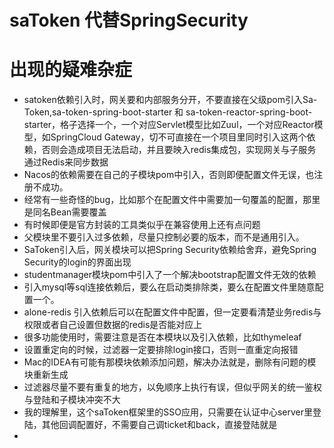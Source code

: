 # saToken 代替SpringSecurity

# 出现的疑难杂症
- satoken依赖引入时，网关要和内部服务分开，不要直接在父级pom引入Sa-Token,sa-token-spring-boot-starter 和 sa-token-reactor-spring-boot-starter，格子选择一个，一个对应Servlet模型比如Zuul，一个对应Reactor模型，如SpringCloud Gateway，切不可直接在一个项目里同时引入这两个依赖，否则会造成项目无法启动，并且要映入redis集成包，实现网关与子服务通过Redis来同步数据
- Nacos的依赖需要在自己的子模块pom中引入，否则即便配置文件无误，也注册不成功。
- 经常有一些奇怪的bug，比如那个在配置文件中需要加一句覆盖的配置，那里是同名Bean需要覆盖
- 有时候即便是官方封装的工具类似乎在兼容使用上还有点问题
- 父模块里不要引入过多依赖，尽量只控制必要的版本，而不是通用引入。
- SaToken引入后，网关模块可以把Spring Security依赖给舍弃，避免Spring Security的login的界面出现
- studentmanager模块pom中引入了一个解决bootstrap配置文件无效的依赖
- 引入mysql等sql连接依赖后，要么在启动类排除类，要么在配置文件里随意配置一个。
- alone-redis 引入依赖后可以在配置文件中配置，但一定要看清楚业务redis与权限或者自己设置但数据的redis是否能对应上
- 很多功能使用时，需要注意是否在本模块以及引入依赖，比如thymeleaf
- 设置重定向的时候，过滤器一定要排除login接口，否则一直重定向报错
- Mac的IDEA有可能有那模块依赖添加问题，解决办法就是，删除有问题的模块重新生成
- 过滤器尽量不要有重复的地方，以免顺序上执行有误，但似乎网关的统一鉴权与登陆和子模块冲突不大
- 我的理解里，这个saToken框架里的SSO应用，只需要在认证中心server里登陆，其他回调配置好，不需要自己调ticket和back，直接登陆就是
- 